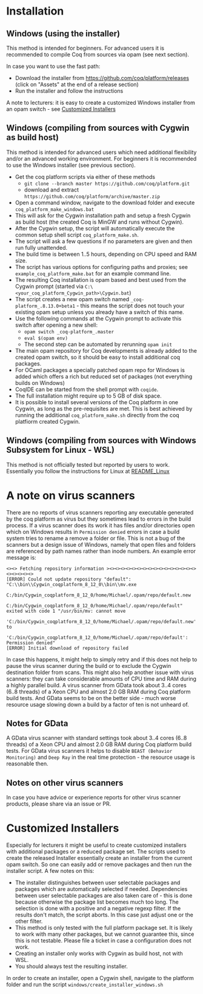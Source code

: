 # Installation

## Windows (using the installer)

This method is intended for beginners.
For advanced users it is recommended to compile Coq from sources via opam (see next section).

In case you want to use the fast path:

- Download the installer from https://github.com/coq/platform/releases (click on "Assets" at the end of a release section)
- Run the installer and follow the instructions

A note to lecturers: it is easy to create a customized Windows installer from an opam switch - see [Customized Installers](#customized-installers)

## Windows (compiling from sources with Cygwin as build host)

This method is intended for advanced users which need additional flexibility and/or an advanced working environment.
For beginners it is recommended to use the Windows installer (see previous section).

- Get the coq platform scripts via either of these methods
  - `git clone --branch master https://github.com/coq/platform.git`
  - download and extract `https://github.com/coq/platform/archive/master.zip`
- Open a command window, navigate to the download folder and execute `coq_platform_make_windows.bat`
- This will ask for the Cygwin installation path and setup a fresh Cygwin as build host (the created Coq is MinGW and runs without Cygwin).
- After the Cygwin setup, the script will automatically execute the common setup shell script `coq_platform_make.sh`.
- The script will ask a few questions if no parameters are given and then run fully unattended.
- The build time is between 1..5 hours, depending on CPU speed and RAM size.
- The script has various options for configuring paths and proxies; see `example_coq_platform_make.bat` for an example command line.
- The resulting Coq installation is opam based and best used from the Cygwin prompt (started via `C:\<your_coq_platform_Cygwin_path>\Cygwin.bat`)
- The script creates a new opam switch named `_coq-platform_.8.13.0+beta1` - this means the script does not touch your existing opam setup unless you already have a switch of this name.
- Use the following commands at the Cygwin prompt to activate this switch after opening a new shell:
  - `opam switch _coq-platform_.master`
  - `eval $(opam env)`
  - The second step can be automated by rerunning `opam init`
- The main opam repository for Coq developments is already added to the created opam switch, so it should be easy to install additional coq packages.
- For OCaml packages a specially patched opam repo for Windows is added which offers a rich but reduced set of packages (not everything builds on Windows)
- CoqIDE can be started from the shell prompt with `coqide`.
- The full installation might require up to 5 GB of disk space.
- It is possible to install several versions of the Coq platform in one Cygwin, as long as the pre-requisites are met. This is best achieved
by running the additional `coq_platform_make.sh` directly from the coq platfiorm created Cygwin.

## Windows (compiling from sources with Windows Subsystem for Linux - WSL)

This method is not officially tested but reported by users to work. Essentially you follow the instructions for Linux at [README_Linux](README_Linux.md)

# A note on **virus scanners**

There are no reports of virus scanners reporting any executable generated by the coq platform as virus but they sometimes lead to errors in the build process.
If a virus scanner does its work it has files and/or directories open which on Windows results in `Permission denied` errors in case a build system tries to rename a remove a folder or file. This is not a bug of the scanners but a design issue of Windows, namely that open files and folders are referenced by path names rather than inode numbers. An example error message is:
```
<><> Fetching repository information ><><><><><><><><><><><><><><><><><><><><><>
[ERROR] Could not update repository "default": "C:\\bin\\Cygwin_coqplatform_8_12_0\\bin\\mv.exe
        C:/bin/Cygwin_coqplatform_8_12_0/home/Michael/.opam/repo/default.new
        C:/bin/Cygwin_coqplatform_8_12_0/home/Michael/.opam/repo/default" exited with code 1 "/usr/bin/mv: cannot move
        'C:/bin/Cygwin_coqplatform_8_12_0/home/Michael/.opam/repo/default.new' to
        'C:/bin/Cygwin_coqplatform_8_12_0/home/Michael/.opam/repo/default': Permission denied"
[ERROR] Initial download of repository failed
```
In case this happens, it might help to simply retry and if this does not help to pause the virus scanner during the build or to exclude the Cygwin destination folder from scans. This might also help another issue with virus scanners: they can take considerable amounts of CPU time and RAM during a highly parallel build. A virus scanner from GData took about 3..4 cores (6..8 threads) of a Xeon CPU and almost 2.0 GB RAM during Coq platform build tests. And GData seems to be on the better side - much worse resource usage slowing down a build by a factor of ten is not unheard of.

## Notes for GData

A GData virus scanner with standard settings took about 3..4 cores (6..8 threads) of a Xeon CPU and almost 2.0 GB RAM during Coq platform build tests. For GData virus scanners it helps to disable `BEAST (Behavior Monitoring)` and `Deep Ray` in the real time protection - the resource usage is reasonable then.

## Notes on other virus scanners

In case you have advice or experience reports for other virus scanner products, please share via an issue or PR.

# Customized Installers

Especially for lecturers it might be useful to create customized installers with additional packages or a reduced package set. The scripts used to create the released Installer essentially create an installer from the current opam switch. So one can easily add or remove packages and then run the installer script. A few notes on this:

- The installer distinguishes between user selectable packages and packages which are automatically selected if needed. Dependencies between user selectable packages are also taken care of - this is done because otherwise the package list becomes much too long. The selection is done with a positive and a negative regexp filter. If the results don't match, the script aborts. In this case just adjust one or the other filter.
- This method is only tested with the full platform package set. It is likely to work with many other packages, but we cannot guarantee this, since this is not testable. Please file a ticket in case a configuration does not work.
- Creating an installer only works with Cygwin as build host, not with WSL.
- You should always test the resulting installer.

In order to create an installer, open a Cygwin shell, navigate to the platform folder and run the script `windows/create_installer_windows.sh`
